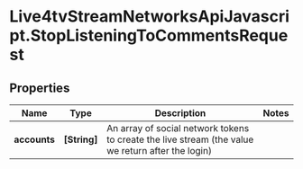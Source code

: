 # Live4tvStreamNetworksApiJavascript.StopListeningToCommentsRequest

## Properties

Name | Type | Description | Notes
------------ | ------------- | ------------- | -------------
**accounts** | **[String]** | An array of social network tokens to create the live stream (the value we return after the login) | 


